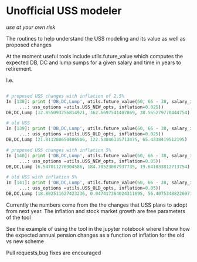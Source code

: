 # Unofficial USS modeler

*use at your own risk*


The routines to help understand the USS modeling and its value
as well as proposed changes


At the moment useful tools include utils.future_value which computes
the expected DB, DC and lump sumps for a given salary and time in years
to retirement.

I.e.

```python

# proposed USS changes with inflation of 2.5%
In [138]: print ('DB,DC,Lump', utils.future_value(60, 66 - 38, salary_inc=0.04,
     ...: uss_options =utils.USS_NEW_opts, inflation=0.025))
DB,DC,Lump (12.855093256814921, 362.6697541407869, 38.565279770444754)

# old USS
In [139]: print ('DB,DC,Lump', utils.future_value(60, 66 - 38, salary_inc=0.04,
     ...: uss_options =utils.USS_OLD_opts, inflation=0.025))
DB,DC,Lump (21.811280650406506, 122.53846135713475, 65.4338419512195)

# proposed USS changes with inflation 5%
In [140]: print ('DB,DC,Lump', utils.future_value(60, 66 - 38, salary_inc=0.04,
     ...: uss_options =utils.USS_NEW_opts, inflation=0.05))
DB,DC,Lump (6.547011270904586, 184.70523087937735, 19.641033812713754)

# old USS with inflation 5%
In [141]: print ('DB,DC,Lump', utils.future_value(60, 66 - 38, salary_inc=0.04,
     ...: uss_options =utils.USS_OLD_opts, inflation=0.05))
DB,DC,Lump (18.802511627423236, 0.047417364024311695, 56.407534882269715)

```

Currently the numbers come from the the changes that USS plans to adopt from next year.
The inflation and stock market growth are free parameters of the tool

See the  example of using the tool in the jupyter notebook where I show how the expected 
annual pension changes as a function of inflation for the old vs new scheme


Pull requests,bug fixes are encouraged
